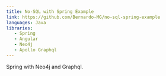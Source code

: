 ```yaml
---
title: No-SQL with Spring Example
link: https://github.com/Bernardo-MG/no-sql-spring-example
languages: Java
libraries:
   - Spring
   - Angular
   - Neo4j
   - Apollo Graphql
---
```

Spring with Neo4j and Graphql.
